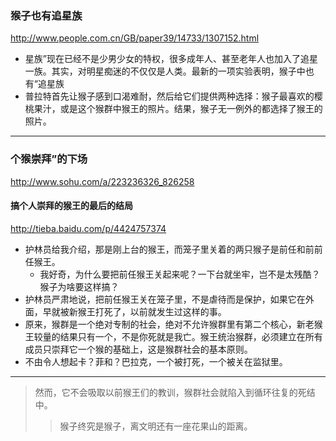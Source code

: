 ### 猴子也有追星族
http://www.people.com.cn/GB/paper39/14733/1307152.html
- 星族”现在已经不是少男少女的特权，很多成年人、甚至老年人也加入了追星一族。其实，对明星痴迷的不仅仅是人类。最新的一项实验表明，猴子中也有“追星族
- 普拉特首先让猴子感到口渴难耐，然后给它们提供两种选择：猴子最喜欢的樱桃果汁，或是这个猴群中猴王的照片。结果，猴子无一例外的都选择了猴王的照片。
---
### 个猴崇拜”的下场
http://www.sohu.com/a/223236326_826258
#### 搞个人崇拜的猴王的最后的结局
http://tieba.baidu.com/p/4424757374
- 护林员给我介绍，那是刚上台的猴王，而笼子里关着的两只猴子是前任和前前任猴王。
  - 我好奇，为什么要把前任猴王关起来呢？一下台就坐牢，岂不是太残酷？猴子为啥要这样搞？
- 护林员严肃地说，把前任猴王关在笼子里，不是虐待而是保护，如果它在外面，早就被新猴王打死了，以前就发生过这样的事。
- 原来，猴群是一个绝对专制的社会，绝对不允许猴群里有第二个核心，新老猴王较量的结果只有一个，不是你死就是我亡。猴王统治猴群，必须建立在所有成员只崇拜它一个猴的基础上，这是猴群社会的基本原则。
- 不由令人想起卡？菲和？巴拉克，一个被打死，一个被关在监狱里。
---
>然而，它不会吸取以前猴王们的教训，猴群社会就陷入到循环往复的死结中。
>>猴子终究是猴子，离文明还有一座花果山的距离。